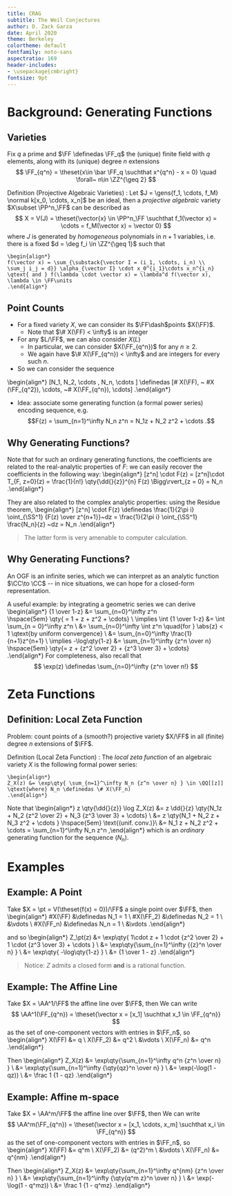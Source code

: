 ```yaml
---
title: CRAG 
subtitle: The Weil Conjectures 
author: D. Zack Garza
date: April 2020
theme: Berkeley 
colortheme: default 
fontfamily: noto-sans
aspectratio: 169
header-includes:
- \usepackage{cmbright}
fontsize: 9pt
---
```


# Background: Generating Functions

## Varieties 

Fix $q$ a prime and $\FF \definedas \FF_q$ the (unique) finite field with $q$ elements, along with its (unique) degree $n$ extensions 
$$
\FF_{q^n} = \theset{x\in \bar \FF_q \suchthat x^{q^n} - x = 0} \quad \forall~ n\in \ZZ^{\geq 2}
$$ 

Definition (Projective Algebraic Varieties)
:  Let $J = \gens{f_1, \cdots, f_M} \normal k[x_0, \cdots, x_n]$
    be an ideal, then a *projective algebraic* variety $X\subset \PP^n_\FF$ can be described as 
    $$
    X = V(J) = \theset{\vector{x} \in \PP^n_\FF \suchthat f_1(\vector x) = \cdots = f_M(\vector x) = \vector 0}
    $$
    where $J$ is generated by *homogeneous* polynomials in $n+1$ variables, i.e. there is a fixed $d = \deg f_i \in \ZZ^{\geq 1}$ such that 

    \begin{align*}
    f(\vector x) = \sum_{\substack{\vector I = (i_1, \cdots, i_n) \\ \sum_j i_j = d}} \alpha_{\vector I} \cdot x_0^{i_1}\cdots x_n^{i_n} 
    \qtext{ and } f(\lambda \cdot \vector x) = \lambda^d f(\vector x), \lambda \in \FF\units
    .\end{align*}


## Point Counts

- For a fixed variety $X$, we can consider its $\FF\dash$points $X(\FF)$.
  - Note that $\# X(\FF) < \infty$ is an integer
- For any $L/\FF$, we can also consider $X(L)$
  - In particular, we can consider $X(\FF_{q^n})$ for any $n\geq 2$.
  - We again have $\# X(\FF_{q^n}) < \infty$ and are integers for every such $n$.
- So we can consider the sequence

\begin{align*}
[N_1, N_2, \cdots , N_n, \cdots ] \definedas [\# X(\FF), ~ \#X (\FF_{q^2}), \cdots, ~\# X(\FF_{q^n}), \cdots]
.\end{align*}

- Idea: associate some generating function (a formal power series) encoding sequence, e.g. $$F(z) = \sum_{n=1}^\infty N_n z^n = N_1z + N_2 z^2 + \cdots .$$

## Why Generating Functions?

Note that for such an ordinary generating functions, the coefficients are related to the real-analytic properties of $F$: we can easily recover the coefficients in the following way:
\begin{align*}
[z^n] \cdot F(z) = [z^n]\cdot T_{F, z=0}(z) = \frac{1}{n!} \qty{\dd{}{z}}^{n} F(z) \Bigg\rvert_{z = 0} = N_n
.\end{align*}

They are also related to the complex analytic properties: using the Residue theorem, 
\begin{align*}
[z^n] \cdot F(z) \definedas \frac{1}{2\pi i} \oint_{\SS^1} {F(z) \over z^{n+1}}~dz = \frac{1}{2\pi i} \oint_{\SS^1} \frac{N_n}{z} ~dz = N_n
.\end{align*}

> The latter form is very amenable to computer calculation.

## Why Generating Functions?

An OGF is an infinite series, which we can interpret as an analytic function $\CC\to \CC$ -- in nice situations, we can hope for a closed-form representation.

A useful example: by integrating a geometric series we can derive
\begin{align*}
{1 \over 1-z} 
&= \sum_{n=0}^\infty z^n  
\hspace{5em} \qty{ = 1 + z + z^2 + \cdots} \\
\implies \int {1 \over 1-z} 
&= \int \sum_{n = 0}^\infty z^n \\
&= \sum_{n=0}^\infty \int z^n \quad{for } \abs{z} <  1 \qtext{by uniform convergence} \\
&= \sum_{n=0}^\infty \frac{1}{n+1}z^{n+1} 
\\
\implies -\log\qty{1-z} 
&= \sum_{n=1}^\infty {z^n \over n}  
\hspace{5em} \qty{= z + {z^2 \over 2} + {z^3 \over 3} + \cdots} 
.\end{align*}
For completeness, also recall that 
$$
\exp(z) \definedas \sum_{n=0}^\infty {z^n \over n!}
$$

# Zeta Functions

## Definition: Local Zeta Function

Problem: count points of a (smooth?) projective variety $X/\FF$ in all (finite) degree $n$ extensions of $\FF$.

Definition (Local Zeta Function)
:   The *local zeta function* of an algebraic variety $X$ is the following formal power series:

    \begin{align*}
    Z_X(z) &= \exp\qty{ \sum_{n=1}^\infty N_n {z^n \over n} } \in \QQ[[z]] \qtext{where} N_n \definedas \# X(\FF_n)
    .\end{align*}

Note that
\begin{align*}
z \qty{\dd{}{z}} \log Z_X(z) 
&= z \dd{}{z} \qty{N_1z + N_2 {z^2 \over 2} + N_3 {z^3 \over 3} + \cdots}  \\
&= z \qty{N_1 + N_2 z +  N_3 z^2 + \cdots } \hspace{5em} \text{(unif. conv.)}\\
&= N_1 z + N_2 z^2 + \cdots
= \sum_{n=1}^\infty N_n z^n 
,\end{align*}
which is an *ordinary* generating function for the sequence $(N_n)$.

# Examples

## Example: A Point

Take $X = \pt = V(\theset{f(x) = 0})/\FF$ a single point over $\FF$, then 
\begin{align*}
\#X(\FF) &\definedas N_1 = 1 \\
\#X(\FF_2) &\definedas N_2 = 1 \\
&\vdots \\
\#X(\FF_n) &\definedas N_n = 1 \\
&\vdots
.\end{align*}

and so 
\begin{align*}
Z_\pt(z) 
&= \exp\qty{ 1\cdot z + 1 \cdot {z^2 \over 2} + 1 \cdot {z^3 \over 3} + \cdots } \\
&= \exp\qty{\sum_{n=1}^\infty {{z}^n \over n} }  \\
&= \exp\qty{ -\log\qty{1-z} } \\
&= {1 \over 1 - z} 
.\end{align*}


> Notice: $Z$ admits a closed form **and** is a rational function.

## Example: The Affine Line

Take $X = \AA^1/\FF$ the affine line over $\FF$, then
We can write 
$$
\AA^1(\FF_{q^n}) = \theset{\vector x = [x_1] \suchthat x_1 \in \FF_{q^n}}
$$ 
as the set of one-component vectors with entries in $\FF_n$, so
\begin{align*}
X(\FF) &= q \\
X(\FF_2) &= q^2 \\
&\vdots \\
X(\FF_n) &= q^n
.\end{align*}

Then
\begin{align*}
Z_X(z) 
&= \exp\qty{\sum_{n=1}^\infty q^n {z^n \over n} }  \\
&= \exp\qty{\sum_{n=1}^\infty {\qty{qz}^n \over n} }  \\
&= \exp(-\log(1 - qz)) \\
&= \frac 1 {1 - qz}
.\end{align*}



## Example: Affine m-space

Take $X = \AA^m/\FF$ the affine line over $\FF$, then
We can write 
$$
\AA^m(\FF_{q^n}) = \theset{\vector x = [x_1, \cdots, x_m] \suchthat x_i \in \FF_{q^n}}
$$ 
as the set of one-component vectors with entries in $\FF_n$, so
\begin{align*}
X(\FF) &= q^m \\
X(\FF_2) &= (q^2)^m \\
&\vdots \\
X(\FF_n) &= q^{nm}
.\end{align*}

Then
\begin{align*}
Z_X(z) 
&= \exp\qty{\sum_{n=1}^\infty q^{nm} {z^n \over n} }  \\
&= \exp\qty{\sum_{n=1}^\infty {\qty{q^m z}^n \over n} }  \\
&= \exp(-\log(1 - q^mz)) \\
&= \frac 1 {1 - q^mz}
.\end{align*}



